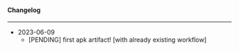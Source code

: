 #### Changelog #
*************************************

- 2023-06-09
    - [PENDING] first apk artifact! [with already existing workflow]